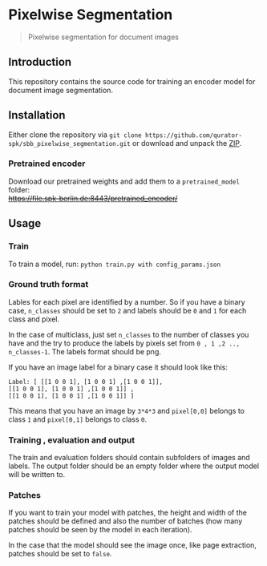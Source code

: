 # Pixelwise Segmentation
> Pixelwise segmentation for document images

## Introduction
This repository contains the source code for training an encoder model for document image segmentation.

## Installation
Either clone the repository via `git clone https://github.com/qurator-spk/sbb_pixelwise_segmentation.git` or download and unpack the [ZIP](https://github.com/qurator-spk/sbb_pixelwise_segmentation/archive/master.zip).

### Pretrained encoder
Download our pretrained weights and add them to a ``pretrained_model`` folder:   
~~https://file.spk-berlin.de:8443/pretrained_encoder/~~
## Usage

### Train
To train a model, run: ``python train.py with config_params.json``
      
### Ground truth format
Lables for each pixel are identified by a number. So if you have a 
binary case, ``n_classes`` should be set to ``2`` and labels should 
be ``0`` and ``1`` for each class and pixel.

In the case of multiclass, just set ``n_classes`` to the number of classes 
you have and the try to produce the labels by pixels set from ``0 , 1 ,2 .., n_classes-1``.
The labels format should be png. 
    
If you have an image label for a binary case it should look like this:
    
    Label: [ [[1 0 0 1], [1 0 0 1] ,[1 0 0 1]], 
    [[1 0 0 1], [1 0 0 1] ,[1 0 0 1]] ,
    [[1 0 0 1], [1 0 0 1] ,[1 0 0 1]] ] 
    
 This means that you have an image by `3*4*3` and `pixel[0,0]` belongs
 to class `1` and `pixel[0,1]` belongs to class `0`.
    
### Training , evaluation and output 
The train and evaluation folders should contain subfolders of images and labels.
The output folder should be an empty folder where the output model will be written to.
    
### Patches
If you want to train your model with patches, the height and width of
the patches should be defined and also the number of batches (how many patches 
should be seen by the model in each iteration).

In the case that the model should see the image once, like page extraction,
patches should be set to ``false``.
    

